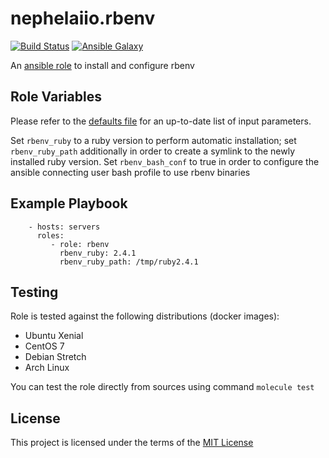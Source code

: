 # nephelaiio.rbenv

[![Build Status](https://travis-ci.org/nephelaiio/ansible-role-rbenv.svg?branch=master)](https://travis-ci.org/nephelaiio/ansible-role-rbenv)
[![Ansible Galaxy](http://img.shields.io/badge/ansible--galaxy-nephelaiio.rbenv-blue.svg)](https://galaxy.ansible.com/nephelaiio/rbenv/)

An [ansible role](https://galaxy.ansible.com/nephelaiio/rbenv) to install and configure rbenv

## Role Variables

Please refer to the [defaults file](/defaults/main.yml) for an up-to-date list of input parameters.

Set ```rbenv_ruby``` to a ruby version to perform automatic installation; set ```rbenv_ruby_path``` additionally in order to create a symlink to the newly installed ruby version.
Set ```rbenv_bash_conf``` to true in order to configure the ansible connecting user bash profile to use rbenv binaries


## Example Playbook

```
    - hosts: servers
      roles:
         - role: rbenv
           rbenv_ruby: 2.4.1
           rbenv_ruby_path: /tmp/ruby2.4.1
```

## Testing

Role is tested against the following distributions (docker images):
  * Ubuntu Xenial
  * CentOS 7
  * Debian Stretch
  * Arch Linux

You can test the role directly from sources using command ` molecule test `

## License

This project is licensed under the terms of the [MIT License](/LICENSE)
